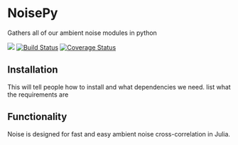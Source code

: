 # NoisePy
Gathers all of our ambient noise modules in python


 [![](https://img.shields.io/badge/docs-latest-blue.svg)](https://github.come/mdenolle/NoisPy/latest) [![Build Status](https://travis-ci.org/mdenolle/Noise.jl.svg?branch=master)](https://travis-ci.org/mdenolle/NoisePy) [![Coverage Status](https://coveralls.io/repos/github/mdenolle/Noise.jl/badge.svg?branch=master)](https://coveralls.io/github/mdenolle/NoisePy?branch=master)
 
 
 ## Installation

This will tell people how to install and what dependencies we need.
list what the requirements are

## Functionality
Noise is designed for fast and easy ambient noise cross-correlation in Julia.
